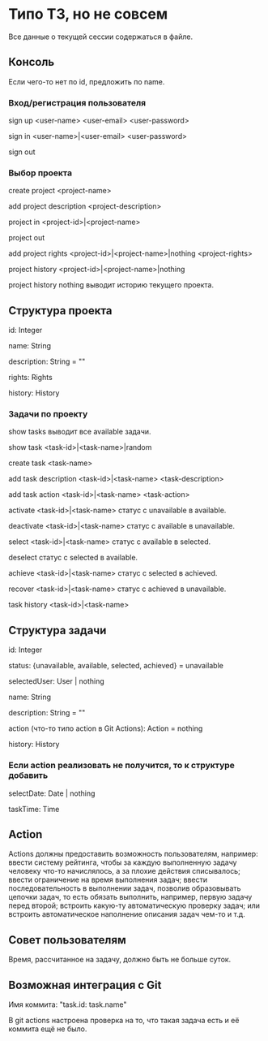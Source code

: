 # Типо ТЗ, но не совсем

Все данные о текущей сессии содержаться в файле.

## Консоль

Если чего-то нет по id,
предложить по name.

### Вход/регистрация пользователя

sign up \<user-name> \<user-email> \<user-password>

sign in \<user-name>|\<user-email> \<user-password>

sign out

### Выбор проекта

create project \<project-name>

add project description \<project-description>

project in \<project-id>|\<project-name>

project out

add project rights \<project-id>|\<project-name>|nothing \<project-rights>

project history \<project-id>|\<project-name>|nothing

project history nothing выводит историю текущего проекта.

## Структура проекта

id: Integer

name: String

description: String = ""

rights: Rights

history: History

### Задачи по проекту

show tasks выводит все available задачи.

show task \<task-id>|\<task-name>|random

create task \<task-name>

add task description \<task-id>|\<task-name> \<task-description>

add task action \<task-id>|\<task-name> \<task-action>

activate \<task-id>|\<task-name> статус с unavailable в available.

deactivate \<task-id>|\<task-name> статус с available в unavailable.

select \<task-id>|\<task-name> статус с available в selected.

deselect статус с selected в available.

achieve \<task-id>|\<task-name> статус с selected в achieved.

recover \<task-id>|\<task-name> статус с achieved в unavailable.

task history \<task-id>|\<task-name>

## Структура задачи

id: Integer

status: {unavailable, available, selected, achieved} = unavailable

selectedUser: User | nothing

name: String

description: String = ""

action (что-то типо action в Git Actions): Action = nothing

history: History

### Если action реализовать не получится, то к структуре добавить

selectDate: Date | nothing

taskTime: Time

## Action

Actions должны предоставить возможность пользователям, например: ввести систему рейтинга,
чтобы за каждую выполненную задачу человеку что-то начислялось,
а за плохие действия списывалось; ввести ограничение на время выполнения задач;
ввести последовательность в выполнении задач, позволив образовывать
цепочки задач, то есть обязать выполнить, например, первую задачу перед второй;
встроить какую-ту автоматическую проверку задач; или встроить автоматическое
наполнение описания задач чем-то и т.д.

## Совет пользователям

Время, рассчитанное на задачу, должно быть не больше суток.

## Возможная интеграция с Git

Имя коммита: "task.id: task.name"

В git actions настроена проверка на то,
что такая задача есть и её коммита ещё не было.
